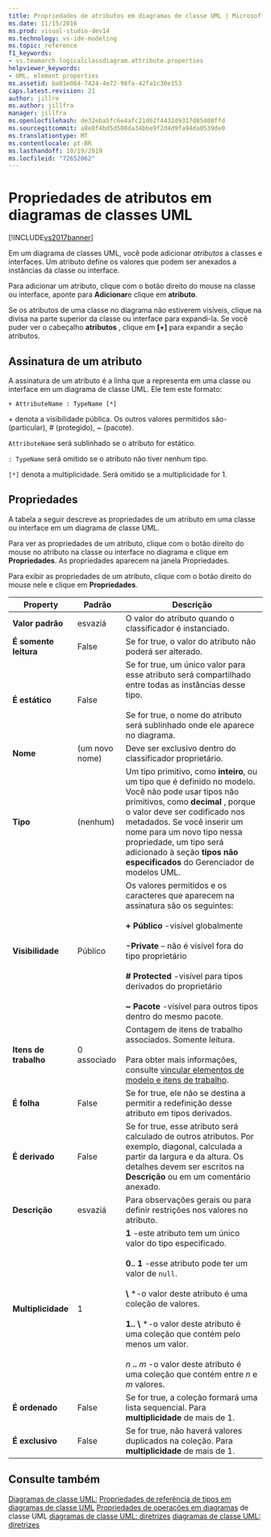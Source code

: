 ```yaml
---
title: Propriedades de atributos em diagramas de classe UML | Microsoft Docs
ms.date: 11/15/2016
ms.prod: visual-studio-dev14
ms.technology: vs-ide-modeling
ms.topic: reference
f1_keywords:
- vs.teamarch.logicalclassdiagram.attribute.properties
helpviewer_keywords:
- UML, element properties
ms.assetid: ba01e064-7424-4e72-98fa-42fa1c30e153
caps.latest.revision: 21
author: jillre
ms.author: jillfra
manager: jillfra
ms.openlocfilehash: de32eba5fc6e4afc21d62f4432d9317d85408ffd
ms.sourcegitcommit: a8e8f4bd5d508da34bbe9f2d4d9fa94da0539de0
ms.translationtype: MT
ms.contentlocale: pt-BR
ms.lasthandoff: 10/19/2019
ms.locfileid: "72652062"
---
```

# <a name="properties-of-attributes-on-uml-class-diagrams"></a>Propriedades de atributos em diagramas de classes UML
[!INCLUDE[vs2017banner](../includes/vs2017banner.md)]

Em um diagrama de classes UML, você pode adicionar *atributos* a classes e interfaces. Um atributo define os valores que podem ser anexados a instâncias da classe ou interface.

 Para adicionar um atributo, clique com o botão direito do mouse na classe ou interface, aponte para **Adicionar**e clique em **atributo**.

 Se os atributos de uma classe no diagrama não estiverem visíveis, clique na divisa na parte superior da classe ou interface para expandi-la. Se você puder ver o cabeçalho **atributos** , clique em **[+]** para expandir a seção atributos.

## <a name="signature-of-an-attribute"></a>Assinatura de um atributo
 A assinatura de um atributo é a linha que a representa em uma classe ou interface em um diagrama de classe UML. Ele tem este formato:

```
+ AttributeName : TypeName [*]
```

 \+ denota a visibilidade pública. Os outros valores permitidos são-(particular), # (protegido), ~ (pacote).

 `AttributeName` será sublinhado se o atributo for estático.

 `: TypeName` será omitido se o atributo não tiver nenhum tipo.

 `[*]` denota a multiplicidade. Será omitido se a multiplicidade for 1.

## <a name="properties"></a>Propriedades
 A tabela a seguir descreve as propriedades de um atributo em uma classe ou interface em um diagrama de classe UML.

 Para ver as propriedades de um atributo, clique com o botão direito do mouse no atributo na classe ou interface no diagrama e clique em **Propriedades**. As propriedades aparecem na janela Propriedades.

 Para exibir as propriedades de um atributo, clique com o botão direito do mouse nele e clique em **Propriedades**.

|   **Property**    | **Padrão**  |                                                                                                                                                                                                         Descrição                                                                                                                                                                                                          |
|-------------------|--------------|------------------------------------------------------------------------------------------------------------------------------------------------------------------------------------------------------------------------------------------------------------------------------------------------------------------------------------------------------------------------------------------------------------------------------|
| **Valor padrão** |   esvaziá    |                                                                                                                                                                               O valor do atributo quando o classificador é instanciado.                                                                                                                                                                                |
| **É somente leitura**  |    False     |                                                                                                                                                                                    Se for true, o valor do atributo não poderá ser alterado.                                                                                                                                                                                    |
|   **É estático**   |    False     |                                                                                                                    Se for true, um único valor para esse atributo será compartilhado entre todas as instâncias desse tipo.<br /><br /> Se for true, o nome do atributo será sublinhado onde ele aparece no diagrama.                                                                                                                    |
|     **Nome**      | (um novo nome) |                                                                                                                                                                                        Deve ser exclusivo dentro do classificador proprietário.                                                                                                                                                                                        |
|     **Tipo**      |    (nenhum)    |                                                Um tipo primitivo, como **inteiro**, ou um tipo que é definido no modelo. Você não pode usar tipos não primitivos, como **decimal** , porque o valor deve ser codificado nos metadados. Se você inserir um nome para um novo tipo nessa propriedade, um tipo será adicionado à seção **tipos não especificados** do Gerenciador de modelos UML.                                                 |
|  **Visibilidade**   |    Público    |                                     Os valores permitidos e os caracteres que aparecem na assinatura são os seguintes:<br /><br /> **+ Público** -visível globalmente<br /><br /> **-Private** – não é visível fora do tipo proprietário<br /><br /> **# Protected** -visível para tipos derivados do proprietário<br /><br /> **~ Pacote** -visível para outros tipos dentro do mesmo pacote.                                      |
|  **Itens de trabalho**   | 0 associado |                                                                                                                          Contagem de itens de trabalho associados. Somente leitura.<br /><br /> Para obter mais informações, consulte [vincular elementos de modelo e itens de trabalho](../modeling/link-model-elements-and-work-items.md).                                                                                                                           |
|    **É folha**    |    False     |                                                                                                                                                                    Se for true, ele não se destina a permitir a redefinição desse atributo em tipos derivados.                                                                                                                                                                     |
|  **É derivado**   |    False     |                                                                                                              Se for true, esse atributo será calculado de outros atributos. Por exemplo, diagonal, calculada a partir da largura e da altura. Os detalhes devem ser escritos na **Descrição** ou em um comentário anexado.                                                                                                              |
|  **Descrição**  |   esvaziá    |                                                                                                                                                                        Para observações gerais ou para definir restrições nos valores no atributo.                                                                                                                                                                        |
| **Multiplicidade**  |      1       | **1** -este atributo tem um único valor do tipo especificado.<br /><br /> **0.. 1** -esse atributo pode ter um valor de `null`.<br /><br /> **\\** \*-o valor deste atributo é uma coleção de valores.<br /><br /> **1.. \\** \*-o valor deste atributo é uma coleção que contém pelo menos um valor.<br /><br /> *n* **..** *m* -o valor deste atributo é uma coleção que contém entre *n* e *m* valores. |
|  **É ordenado**   |    False     |                                                                                                                                                                    Se for true, a coleção formará uma lista sequencial. Para **multiplicidade** de mais de 1.                                                                                                                                                                     |
|   **É exclusivo**   |    False     |                                                                                                                                                                Se for true, não haverá valores duplicados na coleção. Para **multiplicidade** de mais de 1.                                                                                                                                                                |

## <a name="see-also"></a>Consulte também
 [Diagramas de classe UML:](../modeling/uml-class-diagrams-reference.md) [Propriedades de referência de tipos em diagramas de classe UML](../modeling/properties-of-types-on-uml-class-diagrams.md) [Propriedades de operações em diagramas](../modeling/properties-of-operations-on-uml-class-diagrams.md) de classe UML [diagramas de classe UML: diretrizes](../modeling/uml-class-diagrams-guidelines.md) [diagramas de classe UML: diretrizes](../modeling/uml-class-diagrams-guidelines.md)
